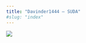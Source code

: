 ```yaml
---
title: "Davinder1444 – SUDA"
#slug: "index"
---
```


[![](/wp-content/2007/11/Davinder1444-300x225.jpg)](/wp-content/2007/11/Davinder1444.jpg)